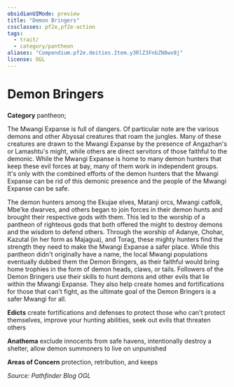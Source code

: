 ```yaml
---
obsidianUIMode: preview
title: "Demon Bringers"
cssclasses: pf2e,pf2e-action
tags:
  - trait/
  - category/pantheon
aliases: "Compendium.pf2e.deities.Item.y3RlZ3FnbZN8wv8j"
license: OGL
---
```

# Demon Bringers

### 

**Category** pantheon; 




The Mwangi Expanse is full of dangers. Of particular note are the various demons and other Abyssal creatures that roam the jungles. Many of these creatures are drawn to the Mwangi Expanse by the presence of Angazhan's or Lamashtu's might, while others are direct servitors of those faithful to the demonic. While the Mwangi Expanse is home to many demon hunters that keep these evil forces at bay, many of them work in independent groups. It's only with the combined efforts of the demon hunters that the Mwangi Expanse can be rid of this demonic presence and the people of the Mwangi Expanse can be safe.

The demon hunters among the Ekujae elves, Matanji orcs, Mwangi catfolk, Mbe'ke dwarves, and others began to join forces in their demon hunts and brought their respective gods with them. This led to the worship of a pantheon of righteous gods that both offered the might to destroy demons and the wisdom to defend others. Through the worship of Adanye, Chohar, Kazutal (in her form as Majagua), and Torag, these mighty hunters find the strength they need to make the Mwangi Expanse a safer place. While this pantheon didn't originally have a name, the local Mwangi populations eventually dubbed them the Demon Bringers, as their faithful would bring home trophies in the form of demon heads, claws, or tails. Followers of the Demon Bringers use their skills to hunt demons and other evils that lie within the Mwangi Expanse. They also help create homes and fortifications for those that can't fight, as the ultimate goal of the Demon Bringers is a safer Mwangi for all.

**Edicts** create fortifications and defenses to protect those who can't protect themselves, improve your hunting abilities, seek out evils that threaten others

**Anathema** exclude innocents from safe havens, intentionally destroy a shelter, allow demon summoners to live on unpunished

**Areas of Concern** protection, retribution, and keeps

*Source: Pathfinder Blog*
*OGL*